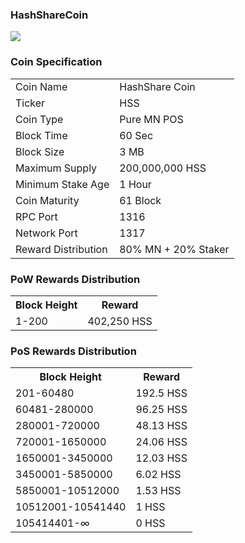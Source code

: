### HashShareCoin

<a href='http://github.com/hashshare/HashShare/releases' target='_blank'>
<img src='https://raw.githubusercontent.com/hashshare/HashShare/master/src/qt/res/images/hss.png'></img>
</a>

### Coin Specification


<table>
<tr><td>Coin Name</td><td>HashShare Coin</td></tr>
<tr><td>Ticker</td><td>HSS</td></tr>
<tr><td>Coin Type</td><td>Pure MN POS</td></tr>
<tr><td>Block Time</td><td>60 Sec</td></tr>
<tr><td>Block Size</td><td>3 MB</td></tr>
<tr><td>Maximum Supply</td><td>200,000,000 HSS</td></tr>
<tr><td>Minimum Stake Age</td><td>1 Hour</td></tr>
<tr><td>Coin Maturity</td><td>61 Block</td></tr>
<tr><td>RPC Port</td><td>1316</td></tr>
<tr><td>Network Port</td><td>1317</td></tr>
<tr><td>Reward Distribution</td><td>80% MN + 20% Staker</td></tr>
</table>

### PoW Rewards Distribution

<table>
<th>Block Height</th><th>Reward</th>
<tr><td>1-200</td><td>402,250 HSS</td></tr>
</table>

### PoS Rewards Distribution

<table>
<th>Block Height</th><th>Reward</th>
<tr><td>201-60480</td><td>192.5 HSS</td></tr>
<tr><td>60481-280000</td><td>96.25 HSS</td></tr>
<tr><td>280001-720000</td><td>48.13 HSS</td></tr>
<tr><td>720001-1650000</td><td>24.06 HSS</td></tr>
<tr><td>1650001-3450000</td><td>12.03 HSS</td></tr>
<tr><td>3450001-5850000</td><td>6.02 HSS</td></tr>
<tr><td>5850001-10512000</td><td>1.53 HSS</td></tr>
<tr><td>10512001-10541440</td><td>1 HSS</td></tr>
<tr><td>105414401-∞</td><td>0 HSS</td></tr>
</table>
